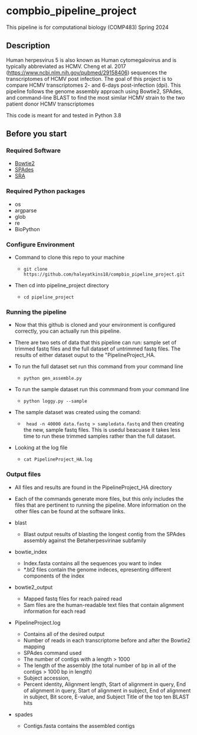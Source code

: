 # compbio_pipeline_project
This pipeline is for computational biology (COMP483) Spring 2024

## Description 
Human herpesvirus 5 is also known as Human cytomegalovirus and is typically abbreviated as HCMV. Cheng et al. 2017 (https://www.ncbi.nlm.nih.gov/pubmed/29158406) sequences the transcriptomes of HCMV post infection. The goal of this project is to compare HCMV transcriptomes 2- and 6-days post-infection (dpi). This pipeline follows the genome assembly approach using Bowtie2, SPAdes, and command-line BLAST to find the most similar HCMV strain to the two patient donor HCMV transcriptomes

This code is meant for and tested in Python 3.8


## Before you start

### Required Software

- [Bowtie2](https://github.com/BenLangmead/bowtie2)
- [SPAdes](https://github.com/ablab/spades)
- [SRA](https://github.com/ncbi/sra-tools)

### Required Python packages
- os
- argparse
- glob
- re
- BioPython

###  Configure Environment 

- Command to clone this repo to your machine 
	-  ```git clone https://github.com/haleyatkins18/compbio_pipeline_project.git```

- Then cd into pipeline_project directory 
	- ```cd pipeline_project```
	
### Running the pipeline

- Now that this github is cloned and your environment is configured correctly, you can actually run this pipeline. 
- There are two sets of data that this pipeline can run: sample set of trimmed fastq files and the full dataset of untrimmed fastq files. The results of either dataset ouput to the "PipelineProject_HA.
- To run the full dataset set run this command from your command line 
	- ```python gen_assemble.py```
- To run the sample dataset run this commmand from your command line
	- ```python loggy.py --sample```
- The sample dataset was created using the comand:
  	- ``` head -n 40000 data.fastq > sampledata.fastq``` and then creating the new, sample fastq files. This is usedul beacuase it takes less time to run these trimmed samples rather than the full dataset.

- Looking at the log file
  	- ```cat PipelineProject_HA.log```

### Output files 
- All files and results are found in the PipelineProject_HA directory

- Each of the commands generate more files, but this only includes the files that are pertinent to running the pipeline. More information on the other files can be found at the software links.
 
- blast
	-  Blast output results of blasting the longest contig from the SPAdes assembly against the Betaherpesvirinae subfamily

- bowtie_index 
	- Index.fasta contains all the sequences you want to index
   	- *.bt2 files contain the genome indeces, epresenting different components of the index
- bowtie2_output 
	- Mapped fastq files for reach paired read
   	- Sam files are the human-readable text files that contain alignment information for each read
 
- PipelineProject.log
  	- Contains all of the desired output
  	- Number of reads in each transcriptome before and after the Bowtie2 mapping
  	-  SPAdes command used
  	-  The number of contigs with a length > 1000
  	-  The length of the assembly (the total number of bp in all of the contigs > 1000 bp in length)
  	-  Subject accession,
	- Percent identity, Alignment length, Start of alignment in query, End of alignment in query, Start of alignment in subject, End of alignment in subject, Bit score, E-value, and Subject Title of the top ten BLAST hits

- spades
	- Contigs.fasta contains the assembled contigs  
